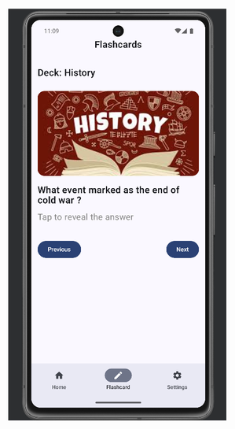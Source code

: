 ![image alt](https://github.com/JAYYADAV077/FlashcardUI/blob/main/Screenshot%202025-07-16%20230920.png?raw=true)
